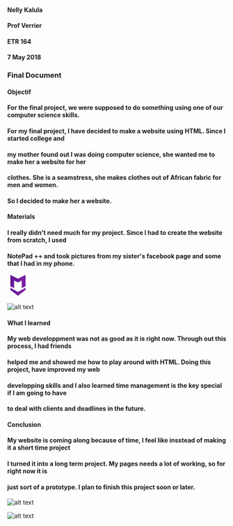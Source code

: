 #### Nelly Kalula
#### Prof Verrier
#### ETR 164
#### 7 May 2018

### Final Document

#### Objectif
#### For the final project, we were supposed to do something using one of our computer science skills. 
#### For my final project, I have decided to make a website using HTML.  Since I started college and
#### my mother found out I was doing computer science, she wanted me to make her a website for her 
#### clothes.  She is a seamstress, she makes clothes out of African fabric for men and women.  
#### So I decided to make her a website.

#### Materials
#### I really didn't need much for my project. Since I had to create the website from scratch, I used 
#### NotePad ++ and took pictures from my sister's facebook page and some that I had in my phone.
![alt text](https://github.com/adam-p/markdown-here/raw/master/src/common/images/icon48.png "Logo Title Text 1")

![alt text](https://imgur.com/a/kcSqqdm.png)

#### What I learned
#### My web developpment was not as good as it is right now.  Through out this process, I had friends 
#### helped me and showed me how to play around with HTML.  Doing this project, have improved my web 
#### developping skills and I also  learned time management is the key special if I am going to have
#### to deal with clients and deadlines in the future.

#### Conclusion
#### My website is coming along because of time, I feel like insstead of making it a short time project
#### I turned it into a long term project.  My pages needs a lot of working, so for right now it  is 
#### just sort of a prototype.  I plan to finish this project soon or later.

![alt text](https://imgur.com/a/6csJjhK.PNG)

![alt text](https://imgur.com/a/j1hCPcK.PNG)
